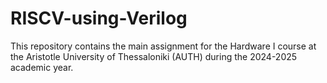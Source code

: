# RISCV-using-Verilog
This repository contains the main assignment for the Hardware I course at the Aristotle University of Thessaloniki (AUTH) during the 2024-2025 academic year.
